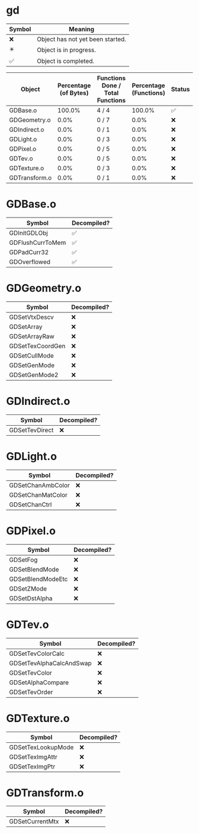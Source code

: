 # gd
| Symbol | Meaning 
| ------------- | ------------- 
| :x: | Object has not yet been started. 
| :eight_pointed_black_star: | Object is in progress. 
| :white_check_mark: | Object is completed. 


| Object | Percentage (of Bytes) | Functions Done / Total Functions | Percentage (Functions) | Status 
| ------------- | ------------- | ------------- | ------------- | ------------- 
| GDBase.o | 100.0% | 4 / 4 | 100.0% | :white_check_mark: 
| GDGeometry.o | 0.0% | 0 / 7 | 0.0% | :x: 
| GDIndirect.o | 0.0% | 0 / 1 | 0.0% | :x: 
| GDLight.o | 0.0% | 0 / 3 | 0.0% | :x: 
| GDPixel.o | 0.0% | 0 / 5 | 0.0% | :x: 
| GDTev.o | 0.0% | 0 / 5 | 0.0% | :x: 
| GDTexture.o | 0.0% | 0 / 3 | 0.0% | :x: 
| GDTransform.o | 0.0% | 0 / 1 | 0.0% | :x: 


# GDBase.o
| Symbol | Decompiled? |
| ------------- | ------------- |
| GDInitGDLObj | :white_check_mark: |
| GDFlushCurrToMem | :white_check_mark: |
| GDPadCurr32 | :white_check_mark: |
| GDOverflowed | :white_check_mark: |


# GDGeometry.o
| Symbol | Decompiled? |
| ------------- | ------------- |
| GDSetVtxDescv | :x: |
| GDSetArray | :x: |
| GDSetArrayRaw | :x: |
| GDSetTexCoordGen | :x: |
| GDSetCullMode | :x: |
| GDSetGenMode | :x: |
| GDSetGenMode2 | :x: |


# GDIndirect.o
| Symbol | Decompiled? |
| ------------- | ------------- |
| GDSetTevDirect | :x: |


# GDLight.o
| Symbol | Decompiled? |
| ------------- | ------------- |
| GDSetChanAmbColor | :x: |
| GDSetChanMatColor | :x: |
| GDSetChanCtrl | :x: |


# GDPixel.o
| Symbol | Decompiled? |
| ------------- | ------------- |
| GDSetFog | :x: |
| GDSetBlendMode | :x: |
| GDSetBlendModeEtc | :x: |
| GDSetZMode | :x: |
| GDSetDstAlpha | :x: |


# GDTev.o
| Symbol | Decompiled? |
| ------------- | ------------- |
| GDSetTevColorCalc | :x: |
| GDSetTevAlphaCalcAndSwap | :x: |
| GDSetTevColor | :x: |
| GDSetAlphaCompare | :x: |
| GDSetTevOrder | :x: |


# GDTexture.o
| Symbol | Decompiled? |
| ------------- | ------------- |
| GDSetTexLookupMode | :x: |
| GDSetTexImgAttr | :x: |
| GDSetTexImgPtr | :x: |


# GDTransform.o
| Symbol | Decompiled? |
| ------------- | ------------- |
| GDSetCurrentMtx | :x: |


